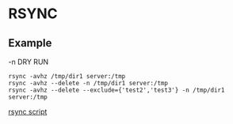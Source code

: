# RSYNC

## Example

-n DRY RUN

```
rsync -avhz /tmp/dir1 server:/tmp
rsync -avhz --delete -n /tmp/dir1 server:/tmp
rsync -avhz --delete --exclude={'test2','test3'} -n /tmp/dir1 server:/tmp
```

[rsync script](scripts/rsync_dir.sh)

